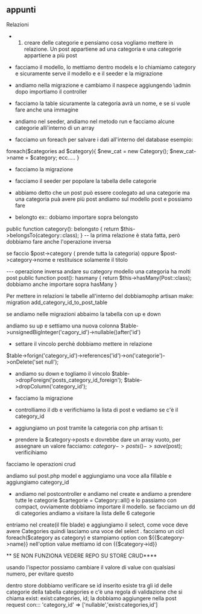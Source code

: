 ## appunti

Relazioni

- 1) creare delle categorie e pensiamo cosa vogliamo mettere in relazione. Un post appartiene ad una categoria e una categorie appartiene a più post
- facciamo il modello, lo mettiamo dentro models e lo chiamiamo category e sicuramente serve il modello e e il seeder e la migrazione

- andiamo nella migrazione e cambiamo il naspece aggiungendo \admin dopo importiamo il controller

- facciamo la table sicuramente la categoria avrà un nome, e se si vuole fare anche una immagine

- andiamo nel seeder, andiamo nel metodo run e facciamo alcune categorie alli'interno di un array

- facciamo un foreach per salvare i dati all'interno del database esempio:

foreach($categories ad $category){
    $new_cat = new Category();
    $new_cat->name = $category;
    ecc.....
}

- facciamo la migrazione
- facciamo il seeder per popolare la tabella delle categorie
 
 - abbiamo detto che un post può essere coolegato ad una categorie ma una categoria puà avere più post
 andiamo sul modello post e possiamo fare
 
- belongto ex::
dobiamo importare sopra belongsto

public function category(): belongsto
{
    return $this->belongsTo(category::class);
}
-- la prima relazione è stata fatta, però dobbiamo fare anche l'operazione inversa

se faccio $post->category ( prende tutta la categoria)
oppure
$post->category->nome e restituisce solamente il titolo

--- operazione inversa
andare su category modello
una categoria ha molti post
public function post(): hasmany
{
    return $this->hasMany(Post::class);
    dobbiamo anche importare sopra hasMany
}

Per mettere in relazioni le tabelle all'interno del dobbiamophp artisan make: migration add_category_id_to_post_table

se andiamo nelle migrazioni abbaimo la tabella con up e down

andiamo su up e settiamo una nuova colonna $table->unsignedBigInteger('cagory_id')->nullable()after('id')

- settare il vincolo perchè dobbiamo mettere in relazione 

$table->forign('category_id')->references('id')->on('categorie')->onDelete('set null');


- andiamo su down e togliamo il vincolo
$table->dropForeign('posts_category_id_foreign');
$table->dropColumn('category_id');
 - facciamo la migrazione

 - controlliamo il db e verifichiamo la lista di post e vediamo se c'è il category_id

 - aggiungiamo un post tramite la categoria con php artisan ti:

 - prendere la $category->posts e dovrebbe dare un array vuoto, per assegnare un valore facciamo:
 $category->posts()->save($post);
 verificihiamo

 facciamo le operazioni crud

 andiamo sul post.php model e aggiungiamo una voce alla fillable e aggiungiamo category_id

 - andiamo nel postcontroller e andiamo nel create e andiamo a prendere tutte le categorie
 $cartegorie = Category::all() e lo passiamo con compact, ovviamente dobbiamo importare il modello.
 se facciamo un dd di categories andiamo a visitare la lista delle 6 categorie

 entriamo nel create(il file blade)  e aggiungiamo il select, come voce deve avere Categories 
 quindi lasciamo una voce del select . facciamo un cicl foreach($category as category) e stampiamo option con ${{$category->name}}
 nell'option value mettiamo id con {{$category->id}}

 ** SE NON FUNZIONA VEDERE REPO SU STORE CRUD****

 usando l'ispector possiamo cambiare il valore di value con qualsiasi numero, per evitare questo

 dentro store dobbiamo verificare se id inserito esiste tra gli id delle categorie della tabella categories e c'è una regola di validazione che si chiama exist:
 exist:categories, id; la dobbiamo aggiungere nella post request con:::
 'category_id' => ['nullable','exist:categories,id']